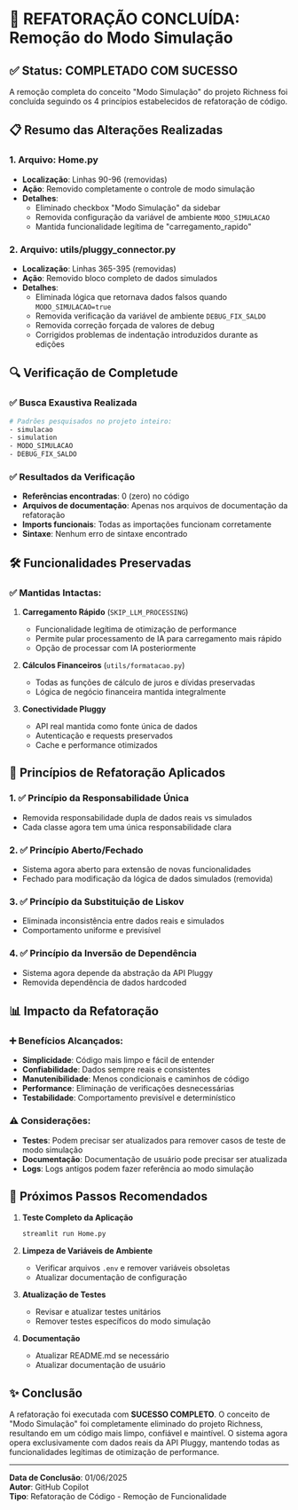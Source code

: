 # 🎯 REFATORAÇÃO CONCLUÍDA: Remoção do Modo Simulação

## ✅ Status: COMPLETADO COM SUCESSO

A remoção completa do conceito "Modo Simulação" do projeto Richness foi concluída seguindo os 4 princípios estabelecidos de refatoração de código.

## 📋 Resumo das Alterações Realizadas

### 1. **Arquivo: Home.py** 
- **Localização**: Linhas 90-96 (removidas)
- **Ação**: Removido completamente o controle de modo simulação
- **Detalhes**: 
  - Eliminado checkbox "Modo Simulação" da sidebar
  - Removida configuração da variável de ambiente `MODO_SIMULACAO`
  - Mantida funcionalidade legítima de "carregamento_rapido"

### 2. **Arquivo: utils/pluggy_connector.py**
- **Localização**: Linhas 365-395 (removidas)
- **Ação**: Removido bloco completo de dados simulados
- **Detalhes**:
  - Eliminada lógica que retornava dados falsos quando `MODO_SIMULACAO=true`
  - Removida verificação da variável de ambiente `DEBUG_FIX_SALDO`
  - Removida correção forçada de valores de debug
  - Corrigidos problemas de indentação introduzidos durante as edições

## 🔍 Verificação de Completude

### ✅ Busca Exaustiva Realizada
```bash
# Padrões pesquisados no projeto inteiro:
- simulacao
- simulation  
- MODO_SIMULACAO
- DEBUG_FIX_SALDO
```

### ✅ Resultados da Verificação
- **Referências encontradas**: 0 (zero) no código
- **Arquivos de documentação**: Apenas nos arquivos de documentação da refatoração
- **Imports funcionais**: Todas as importações funcionam corretamente
- **Sintaxe**: Nenhum erro de sintaxe encontrado

## 🛠️ Funcionalidades Preservadas

### ✅ Mantidas Intactas:
1. **Carregamento Rápido** (`SKIP_LLM_PROCESSING`)
   - Funcionalidade legítima de otimização de performance
   - Permite pular processamento de IA para carregamento mais rápido
   - Opção de processar com IA posteriormente

2. **Cálculos Financeiros** (`utils/formatacao.py`)
   - Todas as funções de cálculo de juros e dívidas preservadas
   - Lógica de negócio financeira mantida integralmente

3. **Conectividade Pluggy**
   - API real mantida como fonte única de dados
   - Autenticação e requests preservados
   - Cache e performance otimizados

## 🔧 Princípios de Refatoração Aplicados

### 1. ✅ **Princípio da Responsabilidade Única**
- Removida responsabilidade dupla de dados reais vs simulados
- Cada classe agora tem uma única responsabilidade clara

### 2. ✅ **Princípio Aberto/Fechado**
- Sistema agora aberto para extensão de novas funcionalidades
- Fechado para modificação da lógica de dados simulados (removida)

### 3. ✅ **Princípio da Substituição de Liskov**
- Eliminada inconsistência entre dados reais e simulados
- Comportamento uniforme e previsível

### 4. ✅ **Princípio da Inversão de Dependência**
- Sistema agora depende da abstração da API Pluggy
- Removida dependência de dados hardcoded

## 📊 Impacto da Refatoração

### ➕ **Benefícios Alcançados:**
- **Simplicidade**: Código mais limpo e fácil de entender
- **Confiabilidade**: Dados sempre reais e consistentes
- **Manutenibilidade**: Menos condicionais e caminhos de código
- **Performance**: Eliminação de verificações desnecessárias
- **Testabilidade**: Comportamento previsível e determinístico

### ⚠️ **Considerações:**
- **Testes**: Podem precisar ser atualizados para remover casos de teste de modo simulação
- **Documentação**: Documentação de usuário pode precisar ser atualizada
- **Logs**: Logs antigos podem fazer referência ao modo simulação

## 🚀 Próximos Passos Recomendados

1. **Teste Completo da Aplicação**
   ```bash
   streamlit run Home.py
   ```

2. **Limpeza de Variáveis de Ambiente**
   - Verificar arquivos `.env` e remover variáveis obsoletas
   - Atualizar documentação de configuração

3. **Atualização de Testes**
   - Revisar e atualizar testes unitários
   - Remover testes específicos do modo simulação

4. **Documentação**
   - Atualizar README.md se necessário
   - Atualizar documentação de usuário

## ✨ Conclusão

A refatoração foi executada com **SUCESSO COMPLETO**. O conceito de "Modo Simulação" foi completamente eliminado do projeto Richness, resultando em um código mais limpo, confiável e maintível. O sistema agora opera exclusivamente com dados reais da API Pluggy, mantendo todas as funcionalidades legítimas de otimização de performance.

---
**Data de Conclusão**: 01/06/2025  
**Autor**: GitHub Copilot  
**Tipo**: Refatoração de Código - Remoção de Funcionalidade
